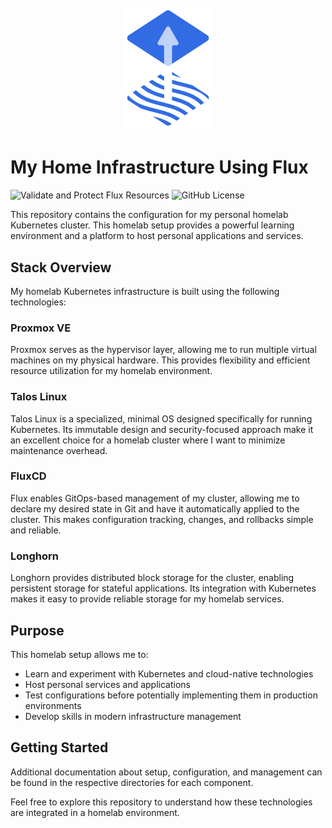 <h1 align="center">
  <br><img src="project-logo.svg" height="192px">
</h1>

# My Home Infrastructure Using Flux
![Validate and Protect Flux Resources](https://github.com/KuiprLab/homelab/actions/workflows/validate.yaml/badge.svg)
![GitHub License](https://img.shields.io/github/license/KuiprLab/homelab)

This repository contains the configuration for my personal homelab Kubernetes cluster. This homelab setup provides a powerful learning environment and a platform to host personal applications and services.

## Stack Overview

My homelab Kubernetes infrastructure is built using the following technologies:

### Proxmox VE
Proxmox serves as the hypervisor layer, allowing me to run multiple virtual machines on my physical hardware. This provides flexibility and efficient resource utilization for my homelab environment.

### Talos Linux
Talos Linux is a specialized, minimal OS designed specifically for running Kubernetes. Its immutable design and security-focused approach make it an excellent choice for a homelab cluster where I want to minimize maintenance overhead.

### FluxCD
Flux enables GitOps-based management of my cluster, allowing me to declare my desired state in Git and have it automatically applied to the cluster. This makes configuration tracking, changes, and rollbacks simple and reliable.

### Longhorn
Longhorn provides distributed block storage for the cluster, enabling persistent storage for stateful applications. Its integration with Kubernetes makes it easy to provide reliable storage for my homelab services.

## Purpose

This homelab setup allows me to:
- Learn and experiment with Kubernetes and cloud-native technologies
- Host personal services and applications
- Test configurations before potentially implementing them in production environments
- Develop skills in modern infrastructure management

## Getting Started

Additional documentation about setup, configuration, and management can be found in the respective directories for each component.

Feel free to explore this repository to understand how these technologies are integrated in a homelab environment.
